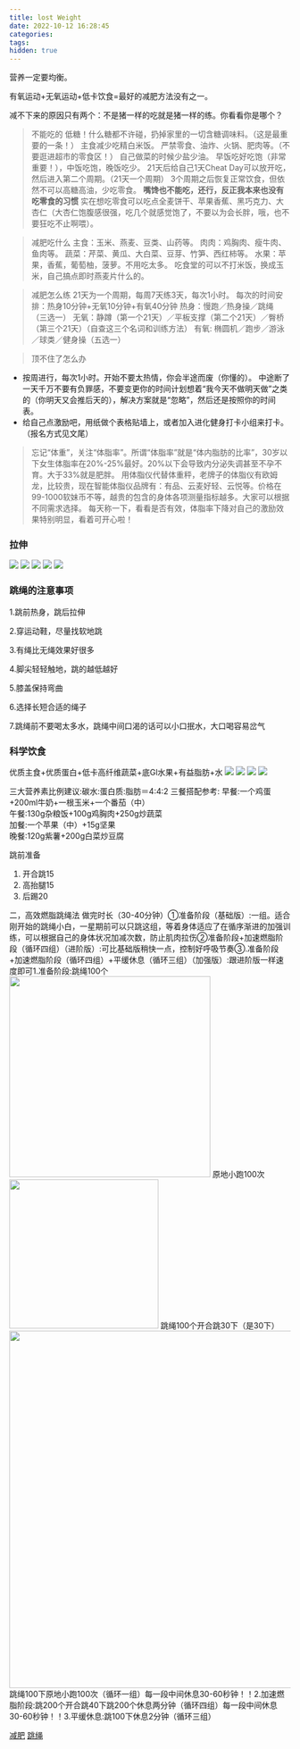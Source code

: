 ```yaml
---
title: lost Weight
date: 2022-10-12 16:28:45
categories:
tags:
hidden: true
---
```


营养一定要均衡。

有氧运动+无氧运动+低卡饮食=最好的减肥方法没有之一。

减不下来的原因只有两个：不是猪一样的吃就是猪一样的练。你看看你是哪个？

<!--more-->

> 不能吃的
低糖！什么糖都不许碰，扔掉家里的一切含糖调味料。（这是最重要的一条！）
主食减少吃精白米饭。
严禁零食、油炸、火锅、肥肉等。（不要逛进超市的零食区！）
自己做菜的时候少盐少油。
早饭吃好吃饱（非常重要！），中饭吃饱，晚饭吃少。
21天后给自己1天Cheat Day可以放开吃，然后进入第二个周期。（21天一个周期）
3个周期之后恢复正常饮食，但依然不可以高糖高油，少吃零食。
**嘴馋也不能吃，还行，反正我本来也没有吃零食的习惯**
实在想吃零食可以吃点全麦饼干、苹果香蕉、黑巧克力、大杏仁（大杏仁饱腹感很强，吃几个就感觉饱了，不要以为会长胖，哦，也不要狂吃不止啊喂）。

> 减肥吃什么
主食：玉米、燕麦、豆类、山药等。
肉肉：鸡胸肉、瘦牛肉、鱼肉等。
蔬菜：芹菜、黄瓜、大白菜、豆芽、竹笋、西红柿等。
水果：苹果，香蕉，葡萄柚，菠萝。不用吃太多。
吃食堂的可以不打米饭，换成玉米，自己搞点即时燕麦片什么的。

> 减肥怎么练
21天为一个周期，每周7天练3天，每次1小时。
每次的时间安排：热身10分钟+无氧10分钟+有氧40分钟
热身：慢跑／热身操／跳绳 （三选一）
无氧：静蹲（第一个21天）／平板支撑（第二个21天）／臀桥（第三个21天）（自查这三个名词和训练方法）
有氧: 椭圆机／跑步／游泳／球类／健身操（五选一）

> 顶不住了怎么办
- 按周进行，每次1小时。开始不要太热情，你会半途而废（你懂的）。 中途断了一天千万不要有负罪感，不要变更你的时间计划想着“我今天不做明天做”之类的（你明天又会推后天的），解决方案就是“忽略”，然后还是按照你的时间表。
- 给自己点激励吧，用纸做个表格贴墙上，或者加入进化健身打卡小组来打卡。（报名方式见文尾）

> 忘记“体重”，关注“体脂率”。所谓“体脂率”就是“体内脂肪的比率”，30岁以下女生体脂率在20%-25%最好。20%以下会导致内分泌失调甚至不孕不育。大于33%就是肥胖。
用体脂仪代替体重秤，老牌子的体脂仪有欧姆龙，比较贵，现在智能体脂仪品牌有：有品、云麦好轻、云悦等。价格在99-1000软妹币不等，越贵的包含的身体各项测量指标越多。大家可以根据不同需求选择。
每天称一下，看看是否有效，体脂率下降对自己的激励效果特别明显，看着可开心啦！

### 拉伸
![](https://pica.zhimg.com/50/v2-396682429bd4cf8090ad5662610f437d_720w.jpg?source=1940ef5c)
![](https://pic1.zhimg.com/50/v2-408e98b35b419ea6528964ab3b54025c_720w.jpg?source=1940ef5c)
![](https://pic2.zhimg.com/50/v2-771edd0a6bf891bc9ed11eb1797e4c6f_720w.jpg?source=1940ef5c)
![](https://pica.zhimg.com/80/v2-f66c77d58a7511cc2af54e5d25496e05_720w.webp?source=1940ef5c)
![](https://pic2.zhimg.com/80/v2-2eeab8eb7cb6ef94bdcbf748fc3851ca_720w.webp?source=1940ef5c)


### 跳绳的注意事项
1.跳前热身，跳后拉伸

2.穿运动鞋，尽量找软地跳

3.有绳比无绳效果好很多

4.脚尖轻轻触地，跳的越低越好

5.膝盖保持弯曲

6.选择长短合适的绳子

7.跳绳前不要喝太多水，跳绳中间口渴的话可以小口抿水，大口喝容易岔气


### 科学饮食
优质主食+优质蛋白+低卡高纤维蔬菜+底Gl水果+有益脂肪+水
![](https://pica.zhimg.com/50/v2-44b3a77558b5de4ace87bceb9e931525_720w.jpg?source=1940ef5c)
![](https://pic3.zhimg.com/50/v2-3d1e00e13eab9cc0744a2cebbad1ae55_720w.jpg?source=1940ef5c)
![](https://pic1.zhimg.com/50/v2-d45bcc0a7cbe5a2da989ebc0790651ca_720w.jpg?source=1940ef5c)
![](https://pic1.zhimg.com/50/v2-8880a247c1c61ef86d18f6356b701e8e_720w.jpg?source=1940ef5c)


三大营养素比例建议:碳水:蛋白质:脂肪＝4:4:2
三餐搭配参考:
早餐:一个鸡蛋+200ml牛奶+一根玉米+一个番茄（中）             
午餐:130g杂粮饭+100g鸡胸肉+250g炒蔬菜             
加餐:一个苹果（中）+15g坚果             
晚餐:120g紫薯+200g白菜炒豆腐

跳前准备
1. 开合跳15
2. 高抬腿15
3. 后踢20


二，高效燃脂跳绳法  做完时长（30-40分钟）①准备阶段（基础版）:一组。适合刚开始的跳绳小白，一星期前可以只跳这组，等着身体适应了在循序渐进的加强训练，可以根据自己的身体状况加减次数，防止肌肉拉伤②准备阶段+加速燃脂阶段（循环四组）（进阶版）:可比基础版稍快一点，控制好呼吸节奏③.准备阶段+加速燃脂阶段（循环四组）+平缓休息（循环三组）（加强版）:跟进阶版一样速度即可1.准备阶段:跳绳100个<img src="https://pic3.zhimg.com/50/v2-1b4f3499b3b0e02e4195381aa790bf76_720w.gif?source=1940ef5c" data-rawwidth="360" data-rawheight="360" data-size="normal" data-thumbnail="https://pica.zhimg.com/50/v2-1b4f3499b3b0e02e4195381aa790bf76_720w.jpg?source=1940ef5c" class="content_image" width="360"/>
原地小跑100次
<img src="https://pic3.zhimg.com/50/v2-e615fcf16013842ed5a5b744b5c889b0_720w.gif?source=1940ef5c" data-rawwidth="267" data-rawheight="171" data-size="normal" data-thumbnail="https://pic2.zhimg.com/50/v2-e615fcf16013842ed5a5b744b5c889b0_720w.jpg?source=1940ef5c" class="content_image" width="267"/>
跳绳100个开合跳30下（是30下）
<img src="https://pic1.zhimg.com/50/v2-def41ab5e81f1052468a518a52ddccad_720w.gif?source=1940ef5c" data-rawwidth="640" data-rawheight="561" data-size="normal" data-thumbnail="https://pic2.zhimg.com/50/v2-def41ab5e81f1052468a518a52ddccad_720w.jpg?source=1940ef5c" class="origin_image zh-lightbox-thumb" width="640" data-original="https://pica.zhimg.com/v2-def41ab5e81f1052468a518a52ddccad_r.jpg?source=1940ef5c"/>跳绳100下原地小跑100次（循环一组）每一段中间休息30-60秒钟！！2.加速燃脂阶段:跳200个开合跳40下跳200个休息两分钟（循环四组）每一段中间休息30-60秒钟！！3.平缓休息:跳100下休息2分钟（循环三组）

[减肥](https://zhuanlan.zhihu.com/p/19977611)
[跳绳](https://www.zhihu.com/question/300923595/answer/1310928465)







